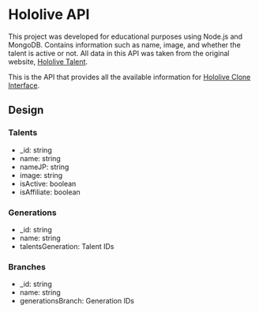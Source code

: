 # Hololive API

This project was developed for educational purposes using Node.js and MongoDB. Contains information such as name, image, and whether the talent is active or not. All data in this API was taken from the original website, [Hololive Talent](https://hololive.hololivepro.com/en/talents).

This is the API that provides all the available information for [Hololive Clone Interface](https://github.com/HAndres8/Hololive-Clone-Interface).

## Design

### Talents
- _id: string
- name: string
- nameJP: string
- image: string
- isActive: boolean
- isAffiliate: boolean

### Generations
- _id: string
- name: string
- talentsGeneration: Talent IDs

### Branches
- _id: string
- name: string
- generationsBranch: Generation IDs